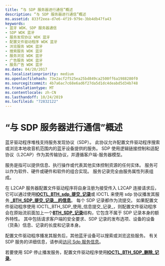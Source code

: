 ```yaml
---
title: “与 SDP 服务器进行通信”概述
description: “与 SDP 服务器进行通信”概述
ms.assetid: 833f2eea-d7e6-4f19-979e-3bb4db47fa43
keywords:
- 蓝牙 WDK、SDP 服务器通信
- SDP WDK 蓝牙
- 服务发现协议 WDK 蓝牙
- 配置文件驱动程序 WDK 蓝牙
- 浏览服务 WDK 蓝牙
- 搜索服务 WDK 蓝牙
- 服务浏览 WDK 蓝牙
- 广告服务 WDK 蓝牙
- 服务广告 WDK 蓝牙
ms.date: 04/20/2017
ms.localizationpriority: medium
ms.openlocfilehash: 73e2acf2f525ea25bd849ca2500ff6a1988280f0
ms.sourcegitcommit: 4b7a6ac7c68e6ad6f27da5d1dc4deabd5d34b748
ms.translationtype: MT
ms.contentlocale: zh-CN
ms.lasthandoff: 10/24/2019
ms.locfileid: "72832122"
---
```

# <a name="communicating-with-sdp-servers-overview"></a>“与 SDP 服务器进行通信”概述


蓝牙驱动程序堆栈支持服务发现协议（SDP）。 此协议允许配置文件驱动程序搜索或浏览本地收音机范围内的蓝牙设备提供的服务。 SDP 使用逻辑链接控制和适配协议（L2CAP）作为其传输协议，并遵循客户端-服务器模型。

服务是指可以提供信息、执行操作或代表其他实体控制资源的任何实体。 服务可以作为软件、硬件或硬件和软件的组合实现。 服务记录完全由服务属性列表组成。

在 L2CAP 服务器配置文件驱动程序将自身注册为接受传入 L2CAP 连接请求后，它可以通过使用[**IOCTL\_BTH\_sdp\_提交\_记录**](https://docs.microsoft.com/windows-hardware/drivers/ddi/bthioctl/ni-bthioctl-ioctl_bth_sdp_submit_record)或 IOCTL 来使用 sdp 协议播发其服务[ **\_BTH\_SDP\_提交\_记录\_\_的信息**](https://docs.microsoft.com/windows-hardware/drivers/ddi/bthioctl/ni-bthioctl-ioctl_bth_sdp_submit_record_with_info)。 每个 SDP 记录都作为流提交。 如果配置文件驱动程序使用 IOCTL\_BTH\_SDP\_使用\_信息提交\_记录\_，则配置文件驱动程序会在原始流前面加上一个[**BTH\_SDP\_记录**](https://docs.microsoft.com/windows-hardware/drivers/ddi/bthioctl/ns-bthioctl-_bth_sdp_record)结构，它包含不属于 SDP 记录本身的额外特性。 其中包括请求客户端的安全要求、SDP 记录的发布选项、设备的设备（货条）信息、记录的长度和记录本身。

配置文件驱动程序播发其服务后，其他蓝牙设备可以搜索或浏览这些服务。 有关 SDP 服务的详细信息，请参阅[访问 Sdp 服务信息](accessing-sdp-service-information.md)。

若要使用 SDP 停止播发服务，配置文件驱动程序使用[**IOCTL\_BTH\_SDP\_删除\_记录**](https://docs.microsoft.com/windows-hardware/drivers/ddi/bthioctl/ni-bthioctl-ioctl_bth_sdp_remove_record)。

 

 





